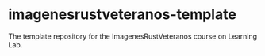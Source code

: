 # imagenesrustveteranos-template
The template repository for the ImagenesRustVeteranos course on Learning Lab.
